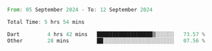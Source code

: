 <!--START_SECTION:waka-->

```rust
From: 05 September 2024 - To: 12 September 2024

Total Time: 5 hrs 54 mins

Dart         4 hrs 42 mins   ██████████████████▒░░░░░░   73.57 %
Other        28 mins         ██░░░░░░░░░░░░░░░░░░░░░░░   07.56 %
```

<!--END_SECTION:waka-->
